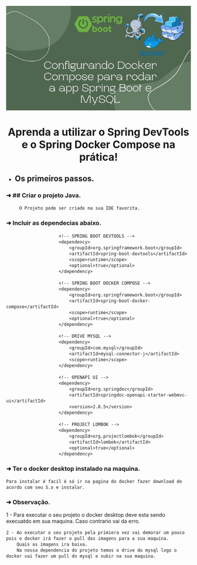  <p align="center">
  <img src="https://github.com/EduardoNofre/Spring-docker-compose/blob/main/hq720.jpg" alt="Sublime's custom image"/>  
</p>

 <h1 align="center">
         Aprenda a utilizar o Spring DevTools e o Spring Docker Compose na prática!
 </h1>

 - ## Os primeiros passos.
   
### ➜ ## Criar o projeto Java.
         O Projeto pode ser criado na sua IDE favorita.
   
### ➜  Incluir as dependecias abaixo.
   
                 		<!-- SPRING BOOT DEVTOOLS -->
                 		<dependency>
                 			<groupId>org.springframework.boot</groupId>
                 			<artifactId>spring-boot-devtools</artifactId>
                 			<scope>runtime</scope>
                 			<optional>true</optional>
                 		</dependency>
                 
                 		<!-- SPRING BOOT DOCKER COMPOSE -->
                 		<dependency>
                 			<groupId>org.springframework.boot</groupId>
                 			<artifactId>spring-boot-docker-compose</artifactId>
                 			<scope>runtime</scope>
                 			<optional>true</optional>
                 		</dependency>
                 
                 		<!-- DRIVE MYSQL -->
                 		<dependency>
                 			<groupId>com.mysql</groupId>
                 			<artifactId>mysql-connector-j</artifactId>
                 			<scope>runtime</scope>
                 		</dependency>
                 
                 		<!-- OPENAPI UI -->
                 		<dependency>
                 			<groupId>org.springdoc</groupId>
                 			<artifactId>springdoc-openapi-starter-webmvc-ui</artifactId>
                 			<version>2.8.5</version>
                 		</dependency>
                 
                 		<!-- PROJECT LOMBOK -->
                 		<dependency>
                 			<groupId>org.projectlombok</groupId>
                 			<artifactId>lombok</artifactId>
                 			<optional>true</optional>
                 		</dependency>

### ➜ Ter o docker desktop instalado na maquina.
    Para instalar é facil é só ir na pagina do docker fazer download de acordo com seu S.o e instalar.

### ➜ Observação.
1 - Para executar o seu projeto o docker desktop deve esta sendo execuatdo em sua maquina.
        Caso contrario vai da erro.
         
    2 - Ao executar o seu projeto pela primiera vez vai demorar um pouco pois o docker irá fazer o pull das imagens para a sua maquina.
        Quais as imagens ira baixa.
        Na nossa dependencia do projeto temos o drive do mysql logo o docker vai fazer um pull do mysql e subir na sua maquina.
   

   
   
